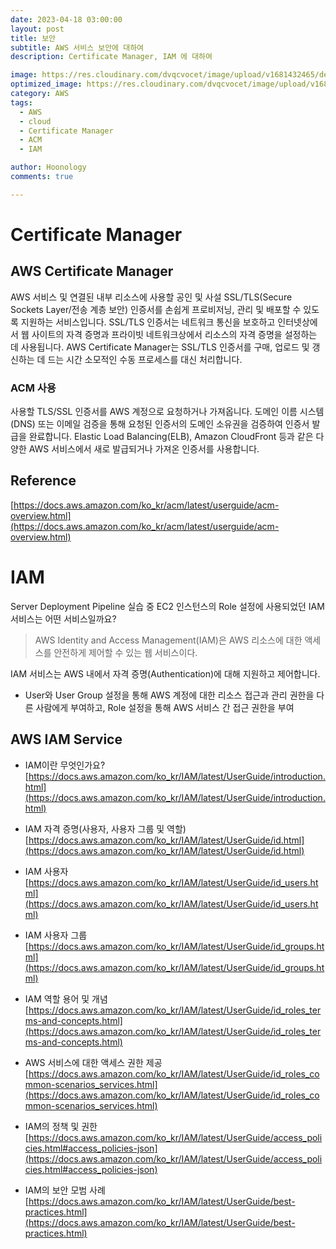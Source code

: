 ```yaml
---
date: 2023-04-18 03:00:00
layout: post
title: 보안
subtitle: AWS 서비스 보안에 대하여
description: Certificate Manager, IAM 에 대하여

image: https://res.cloudinary.com/dvqcvocet/image/upload/v1681432465/dev-jeans_%E1%84%87%E1%85%A9%E1%86%A8%E1%84%89%E1%85%A1%E1%84%87%E1%85%A9%E1%86%AB_y5n0eh.png
optimized_image: https://res.cloudinary.com/dvqcvocet/image/upload/v1681432465/dev-jeans_%E1%84%87%E1%85%A9%E1%86%A8%E1%84%89%E1%85%A1%E1%84%87%E1%85%A9%E1%86%AB_y5n0eh.png 
category: AWS
tags:
  - AWS
  - cloud
  - Certificate Manager
  - ACM
  - IAM

author: Hoonology
comments: true

---
```


# Certificate Manager


## AWS Certificate Manager
AWS 서비스 및 연결된 내부 리소스에 사용할 공인 및 사설 SSL/TLS(Secure Sockets Layer/전송 계층 보안) 인증서를 손쉽게 프로비저닝, 관리 및 배포할 수 있도록 지원하는 서비스입니다. SSL/TLS 인증서는 네트워크 통신을 보호하고 인터넷상에서 웹 사이트의 자격 증명과 프라이빗 네트워크상에서 리소스의 자격 증명을 설정하는 데 사용됩니다. AWS Certificate Manager는 SSL/TLS 인증서를 구매, 업로드 및 갱신하는 데 드는 시간 소모적인 수동 프로세스를 대신 처리합니다.

### ACM 사용
사용할 TLS/SSL 인증서를 AWS 계정으로 요청하거나 가져옵니다.
도메인 이름 시스템(DNS) 또는 이메일 검증을 통해 요청된 인증서의 도메인 소유권을 검증하여 인증서 발급을 완료합니다.
Elastic Load Balancing(ELB), Amazon CloudFront 등과 같은 다양한 AWS 서비스에서 새로 발급되거나 가져온 인증서를 사용합니다.

## Reference
[https://docs.aws.amazon.com/ko_kr/acm/latest/userguide/acm-overview.html](https://docs.aws.amazon.com/ko_kr/acm/latest/userguide/acm-overview.html)


# IAM

Server Deployment Pipeline 실습 중 EC2 인스턴스의 Role 설정에 사용되었던 IAM 서비스는 어떤 서비스일까요?  
> AWS Identity and Access Management(IAM)은 AWS 리소스에 대한 액세스를 안전하게 제어할 수 있는 웹 서비스이다.

IAM 서비스는 AWS 내에서 자격 증명(Authentication)에 대해 지원하고 제어합니다.  
- User와 User Group 설정을 통해 AWS 계정에 대한 리소스 접근과 관리 권한을 다른 사람에게 부여하고, Role 설정을 통해 AWS 서비스 간 접근 권한을 부여

## AWS IAM Service
- IAM이란 무엇인가요?
[https://docs.aws.amazon.com/ko_kr/IAM/latest/UserGuide/introduction.html](https://docs.aws.amazon.com/ko_kr/IAM/latest/UserGuide/introduction.html)

- IAM 자격 증명(사용자, 사용자 그룹 및 역할)  
[https://docs.aws.amazon.com/ko_kr/IAM/latest/UserGuide/id.html](https://docs.aws.amazon.com/ko_kr/IAM/latest/UserGuide/id.html)

- IAM 사용자  
[https://docs.aws.amazon.com/ko_kr/IAM/latest/UserGuide/id_users.html](https://docs.aws.amazon.com/ko_kr/IAM/latest/UserGuide/id_users.html)

- IAM 사용자 그룹  
[https://docs.aws.amazon.com/ko_kr/IAM/latest/UserGuide/id_groups.html](https://docs.aws.amazon.com/ko_kr/IAM/latest/UserGuide/id_groups.html)

- IAM 역할 용어 및 개념  
[https://docs.aws.amazon.com/ko_kr/IAM/latest/UserGuide/id_roles_terms-and-concepts.html](https://docs.aws.amazon.com/ko_kr/IAM/latest/UserGuide/id_roles_terms-and-concepts.html)

- AWS 서비스에 대한 액세스 권한 제공  
[https://docs.aws.amazon.com/ko_kr/IAM/latest/UserGuide/id_roles_common-scenarios_services.html](https://docs.aws.amazon.com/ko_kr/IAM/latest/UserGuide/id_roles_common-scenarios_services.html)

- IAM의 정책 및 권한  
[https://docs.aws.amazon.com/ko_kr/IAM/latest/UserGuide/access_policies.html#access_policies-json](https://docs.aws.amazon.com/ko_kr/IAM/latest/UserGuide/access_policies.html#access_policies-json)

- IAM의 보안 모범 사례  
[https://docs.aws.amazon.com/ko_kr/IAM/latest/UserGuide/best-practices.html](https://docs.aws.amazon.com/ko_kr/IAM/latest/UserGuide/best-practices.html)




